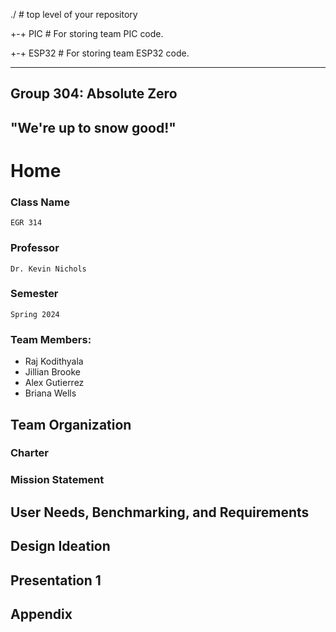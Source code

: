 ./ # top level of your repository

+-+ PIC # For storing team PIC code.

+-+ ESP32 # For storing team ESP32 code.

---
Group 304: Absolute Zero
---
## "We're up to snow good!"

# Home

### Class Name
	EGR 314

### Professor
 	Dr. Kevin Nichols

### Semester
	Spring 2024

### Team Members:
* Raj Kodithyala
* Jillian Brooke
* Alex Gutierrez
* Briana Wells

## Team Organization
### Charter

### Mission Statement

## User Needs, Benchmarking, and Requirements


## Design Ideation


## Presentation 1

## Appendix

